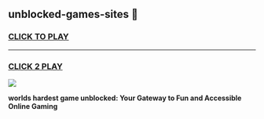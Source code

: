
## unblocked-games-sites 👋
<h3>
<a href="https://premium.freeplayer.one?title=unblocked-games-sites&ref=14F">CLICK TO PLAY</a></h3>
<hr>

<h3>
<a href="https://premium.freeplayer.one?title=unblocked-games-sites&ref=14F">CLICK 2 PLAY</a>
  
</h3>

<a href="https://premium.freeplayer.one?title=unblocked-games-sites&ref=12F/"><img src="https://clearcache.store/games.png"></a>


**worlds hardest game unblocked: Your Gateway to Fun and Accessible Online Gaming**
